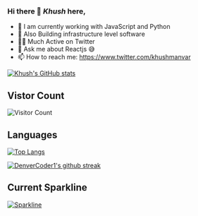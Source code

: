 ### Hi there 👋 ***Khush*** here,

- 🔭  I am currently working with JavaScript and Python
- 🌱  Also Building infrastructure level software 
- 🤜🏼  Much Active on Twitter 
- 💬  Ask me about Reactjs 😅
- 📫  How to reach me: https://www.twitter.com/khushmanvar

[![Khush's GitHub stats](https://github-readme-stats.vercel.app/api?username=khushmanvar&count_private=true&show_icons=true&theme=gruvbox)](https://github.com/khushmanvar/github-readme-stats)

## Vistor Count
![Visitor Count](https://komarev.com/ghpvc/?username=khushmanvar)

## Languages

[![Top Langs](https://github-readme-stats.vercel.app/api/top-langs/?username=khushmanvar&layout=compact&hide=java)](https://github.com/khushmanvar/github-readme-stats)

[![DenverCoder1's github streak](https://github-readme-streak-stats.herokuapp.com/?user=khushmanvar&theme=blue-green)](https://github.com/DenverCoder1/github-readme-streak-stats)

## Current Sparkline

[![Sparkline](https://stars.medv.io/Naereen/badges.svg)](https://stars.medv.io/Naereen/badges)
